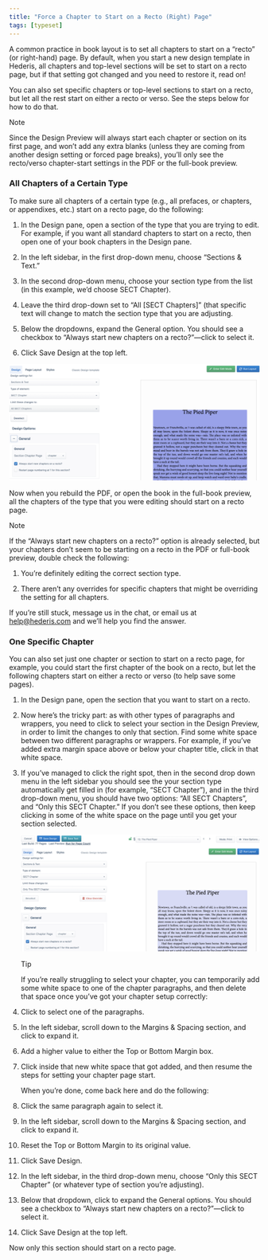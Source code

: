 ```yaml
---
title: "Force a Chapter to Start on a Recto (Right) Page"
tags: [typeset]
---
```

 
<html><body><section data-type="chapter" class="hsecchapter" data-hederis-type="hsecchapter" id="chapter-start-recto" data-pi-attrs="id: chapter-start-recto; data-tags: typeset;" role="doc-chapter" data-tags="typeset" data-author-name=" " data-book-title=" " title="Force a Chapter to Start on a Recto (Right) Page"><p class="hblkp" data-hederis-type="hblkp" id="p0wBKU7q9">A common practice in book layout is to set all chapters to start on a &#8220;recto&#8221; (or right-hand) page. By default, when you start a new design template in Hederis, all chapters and top-level sections will be set to start on a recto page, but if that setting got changed and you need to restore it, read on!</p><p class="hblkp" data-hederis-type="hblkp" id="pAmiEyYKZ">You can also set specific chapters or top-level sections to start on a recto, but let all the rest start on either a recto or verso. See the steps below for how to do that.</p><aside class="hwprbox box" data-hederis-type="hwprbox" id="pZWr1WHDH" data-type="sidebar"><p class="hblktype" data-hederis-type="hblktype" id="pHWl2h0wf">Note</p><p class="hblkp" data-hederis-type="hblkp" id="puYNWbtoL">Since the Design Preview will always start each chapter or section on its first page, and won&#8217;t add any extra blanks (unless they are coming from another design setting or forced page breaks), you&#8217;ll only see the recto/verso chapter-start settings in the PDF or the full-book preview. </p></aside><section class="hwprsubsection" data-hederis-type="hwprsubsection" id="p5LdBlCT2" data-type="subsection" title="All Chapters of a Certain Type"><h1 data-hederis-type="hblktitle" class="hblktitle" id="pGEBdI1tp">All Chapters of a Certain Type</h1><p class="hblkp" data-hederis-type="hblkp" id="pOum3UbA6">To make sure all chapters of a certain type (e.g., all prefaces, or chapters, or appendixes, etc.) start on a recto page, do the following:</p><ol class="hwprnumlist" data-hederis-type="hwprnumlist" id="pcVvqCABV"><li class="hblkoli" data-hederis-type="hblkoli" id="lih2V699vY"><p class="hblkoli" data-hederis-type="hblklip" id="p58roY0cQ">In the Design pane, open a section of the type that you are trying to edit. For example, if you want all standard chapters to start on a recto, then open one of your book chapters in the Design pane.</p></li><li class="hblkoli" data-hederis-type="hblkoli" id="liSfyp9N1L"><p class="hblkoli" data-hederis-type="hblklip" id="pCBiS8LT4">In the left sidebar, in the first drop-down menu, choose &#8220;Sections &amp; Text.&#8221;</p></li><li class="hblkoli" data-hederis-type="hblkoli" id="liyoJIlDQV"><p class="hblkoli" data-hederis-type="hblklip" id="pveqXQOMf">In the second drop-down menu, choose your section type from the list (in this example, we&#8217;d choose SECT Chapter).</p></li><li class="hblkoli" data-hederis-type="hblkoli" id="likWvFZRfP"><p class="hblkoli" data-hederis-type="hblklip" id="p9AnwGzpx">Leave the third drop-down set to &#8220;All [SECT Chapters]&#8221; (that specific text will change to match the section type that you are adjusting.</p></li><li class="hblkoli" data-hederis-type="hblkoli" id="li0R8hGdw9"><p class="hblkoli" data-hederis-type="hblklip" id="pncnWvVz4">Below the dropdowns, expand the General option. You should see a checkbox to &#8220;Always start new chapters on a recto?&#8221;&#8212;click to select it.</p></li><li class="hblkoli" data-hederis-type="hblkoli" id="lijV1uU4LM"><p class="hblkoli" data-hederis-type="hblklip" id="pZwFDIXCl">Click Save Design at the top left.</p></li></ol><img data-hederis-type="hblkimg" class="hblkimg" id="p8Ehdjtrf" src="/images/recto1.png" data-img-src="/images/recto1.png"/><p class="hblkp" data-hederis-type="hblkp" id="p5YiaLoWz">Now when you rebuild the PDF, or open the book in the full-book preview, all the chapters of the type that you were editing should start on a recto page.</p><aside class="hwprbox box" data-hederis-type="hwprbox" id="pw6x3fLM2" data-type="sidebar"><p class="hblktype" data-hederis-type="hblktype" id="p5Kyxxrre">Note</p><p class="hblkp" data-hederis-type="hblkp" id="pwaQpFU58">If the &#8220;Always start new chapters on a recto?&#8221; option is already selected, but your chapters don&#8217;t seem to be starting on a recto in the PDF or full-book preview, double check the following:</p><ol class="hwprnumlist" data-hederis-type="hwprnumlist" id="pLJUnKSy3"><li class="hblkoli" data-hederis-type="hblkoli" id="liJ9nC2YFt"><p class="hblkoli" data-hederis-type="hblklip" id="py10DFo1Q">You&#8217;re definitely editing the correct section type.</p></li><li class="hblkoli" data-hederis-type="hblkoli" id="lisol2fuul"><p class="hblkoli" data-hederis-type="hblklip" id="pdj80XQ55">There aren&#8217;t any overrides for specific chapters that might be overriding the setting for all chapters.</p></li></ol><p class="hblkp" data-hederis-type="hblkp" id="pi3TCU2g5">If you&#8217;re still stuck, message us in the chat, or email us at <a href="mailto:help@hederis.com" class="hspana" data-hederis-type="hspana" id="pGbY2lMjg">help@hederis.com</a> and we&#8217;ll help you find the answer.</p></aside></section><section class="hwprsubsection" data-hederis-type="hwprsubsection" id="pRpQ0VsRM" data-type="subsection" title="One Specific Chapter"><h1 data-hederis-type="hblktitle" class="hblktitle" id="pt14449ZQ">One Specific Chapter</h1><p class="hblkp" data-hederis-type="hblkp" id="pTXy3R5Ko">You can also set just one chapter or section to start on a recto page, for example, you could start the first chapter of the book on a recto, but let the following chapters start on either a recto or verso (to help save some pages).</p><ol class="hwprnumlist" data-hederis-type="hwprnumlist" id="pj1T6j1Ta"><li class="hblkoli" data-hederis-type="hblkoli" id="livdQ7FD5n"><p class="hblkoli" data-hederis-type="hblklip" id="pFjvXZ8Bj">In the Design pane, open the section that you want to start on a recto.</p></li><li class="hblkoli" data-hederis-type="hblkoli" id="li3lxEyc6d"><p class="hblkoli" data-hederis-type="hblklip" id="pJhXHnRgU">Now here&#8217;s the tricky part: as with other types of paragraphs and wrappers, you need to click to select your section in the Design Preview, in order to limit the changes to only that section. Find some white space between two different paragraphs or wrappers. For example, if you&#8217;ve added extra margin space above or below your chapter title, click in that white space.</p></li><li class="hblkoli" data-hederis-type="hblkoli" id="liGX1eNhi0"><p class="hblkoli" data-hederis-type="hblklip" id="pX9uVAYca">If you&#8217;ve managed to click the right spot, then in the second drop down menu in the left sidebar you should see the your section type automatically get filled in (for example, &#8220;SECT Chapter&#8221;), and in the third drop-down menu, you should have two options: &#8220;All SECT Chapters&#8221;, and &#8220;Only this SECT Chapter.&#8221; If you don&#8217;t see these options, then keep clicking in some of the white space on the page until you get your section selected.</p><img data-hederis-type="hblkimg" class="hblkimg" id="pQ7ScJIqT" src="/images/recto2.png" data-img-src="/images/recto2.png"/><aside class="hwprbox box" data-hederis-type="hwprbox" id="pzP9OPXWy" data-type="sidebar"><p class="hblktype" data-hederis-type="hblktype" id="pD52Ti9gu">Tip</p><p class="hblkp" data-hederis-type="hblkp" id="p08x2EH9g">If you&#8217;re really struggling to select your chapter, you can temporarily add some white space to one of the chapter paragraphs, and then delete that space once you&#8217;ve got your chapter setup correctly:</p><li class="hblkoli" data-hederis-type="hblkoli" id="li46PGhZkH"><p class="hblkoli" data-hederis-type="hblklip" id="pXlZtoqAr">Click to select one of the paragraphs.</p></li><li class="hblkoli" data-hederis-type="hblkoli" id="litIYyxJau"><p class="hblkoli" data-hederis-type="hblklip" id="prhuR6oVa">In the left sidebar, scroll down to the Margins &amp; Spacing section, and click to expand it.</p></li><li class="hblkoli" data-hederis-type="hblkoli" id="liDFIHoZYp"><p class="hblkoli" data-hederis-type="hblklip" id="pTDZ672Vt">Add a higher value to either the Top or Bottom Margin box.</p></li><li class="hblkoli" data-hederis-type="hblkoli" id="liApJAvGLG"><p class="hblkoli" data-hederis-type="hblklip" id="pUHyFIGWi">Click inside that new white space that got added, and then resume the steps for setting your chapter page start. </p><p class="hblkp" data-hederis-type="hblkp" id="poLazmAEv">When you&#8217;re done, come back here and do the following:</p></li><li class="hblkoli" data-hederis-type="hblkoli" id="li4m2xG1vb"><p class="hblkoli" data-hederis-type="hblklip" id="pRehaBSjZ">Click the same paragraph again to select it.</p></li><li class="hblkoli" data-hederis-type="hblkoli" id="liZwN2x0Ie"><p class="hblkoli" data-hederis-type="hblklip" id="p898NJr6x">In the left sidebar, scroll down to the Margins &amp; Spacing section, and click to expand it.</p></li><li class="hblkoli" data-hederis-type="hblkoli" id="liYnwmwjZZ"><p class="hblkoli" data-hederis-type="hblklip" id="pcDgcOHi0">Reset the Top or Bottom Margin to its original value.</p></li><li class="hblkoli" data-hederis-type="hblkoli" id="licrT1rSj2"><p class="hblkoli" data-hederis-type="hblklip" id="p6mHgPcJ7">Click Save Design.</p></li></aside></li><li class="hblkoli" data-hederis-type="hblkoli" id="lid9zTcYEU"><p class="hblkoli" data-hederis-type="hblklip" id="pVSxkTO4a">In the left sidebar, in the third drop-down menu, choose &#8220;Only this SECT Chapter&#8221; (or whatever type of section you&#8217;re adjusting).</p></li><li class="hblkoli" data-hederis-type="hblkoli" id="li2VINF83v"><p class="hblkoli" data-hederis-type="hblklip" id="pkRjyTFgr">Below that dropdown, click to expand the General options. You should see a checkbox to &#8220;Always start new chapters on a recto?&#8221;&#8212;click to select it.</p></li><li class="hblkoli" data-hederis-type="hblkoli" id="lihk74v1XV"><p class="hblkoli" data-hederis-type="hblklip" id="paTtcbMUp">Click Save Design at the top left.</p></li></ol><p class="hblkp" data-hederis-type="hblkp" id="poa20jSI7">Now only this section should start on a recto page.</p></section></section></body></html>
